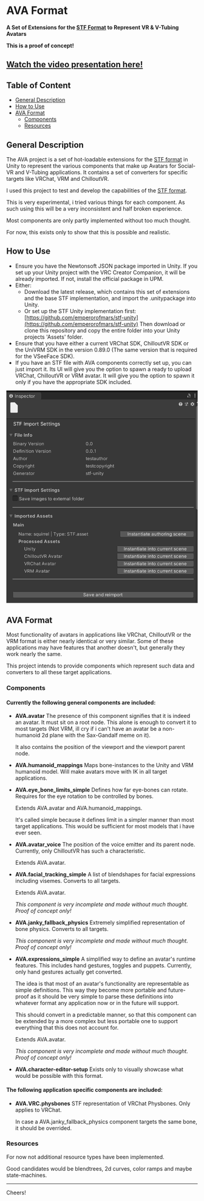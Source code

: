 # AVA Format
**A Set of Extensions for the [STF Format](https://github.com/emperorofmars/stf-unity) to Represent VR & V-Tubing Avatars**

**This is a proof of concept!**

## [Watch the video presentation here!]()

## Table of Content
- [General Description](#general-description)
- [How to Use](#how-to-use)
- [AVA Format](#ava-format)
	- [Components](#components)
	- [Resources](#resources)

## General Description

The AVA project is a set of hot-loadable extensions for the [STF format](https://github.com/emperorofmars/stf-unity) in Unity to represent the various components that make up Avatars for Social-VR and V-Tubing applications.
It contains a set of converters for specific targets like VRChat, VRM and ChilloutVR.

I used this project to test and develop the capabilities of the [STF format](https://github.com/emperorofmars/stf-unity).

This is very experimental, i tried various things for each component. As such using this will be a very inconsistent and half broken experience.

Most components are only partly implemented without too much thought.

For now, this exists only to show that this is possible and realistic.

## How to Use
- Ensure you have the Newtonsoft JSON package imported in Unity. If you set up your Unity project with the VRC Creator Companion, it will be already imported. If not, install the official package in UPM.
- Either:
	- Download the latest release, which contains this set of extensions and the base STF implementation, and import the .unitypackage into Unity.
	- Or set up the STF Unity implementation first: [https://github.com/emperorofmars/stf-unity](https://github.com/emperorofmars/stf-unity)
	Then download or clone this repository and copy the entire folder into your Unity projects 'Assets' folder.
- Ensure that you have either a current VRChat SDK, ChilloutVR SDK or the UniVRM SDK in the version 0.89.0 (The same version that is required for the VSeeFace SDK).
- If you have an STF file with AVA components correctly set up, you can just import it. Its UI will give you the option to spawn a ready to upload VRChat, ChilloutVR or VRM avatar. It will give you the option to spawn it only if you have the appropriate SDK included.

![Screenshot of an STF file's inspector in Unity with this project's extension included.](./doc/img/import_settings.png)

## AVA Format
Most functionality of avatars in applications like VRChat, ChilloutVR or the VRM format is either nearly identical or very similar. Some of these applications may have features that another doesn't, but generally they work nearly the same.

This project intends to provide components which represent such data and converters to all these target applications.

### Components
#### Currently the following general components are included:
- **AVA.avatar**
	The presence of this component signifies that it is indeed an avatar. It must sit on a root node. This alone is enough to convert it to most targets (Not VRM, ill cry if i can't have an avatar be a non-humanoid 2d plane with the Sax-Gandalf meme on it).

	It also contains the position of the viewport and the viewport parent node.
- **AVA.humanoid_mappings**
	Maps bone-instances to the Unity and VRM humanoid model. Will make avatars move with IK in all target applications.
- **AVA.eye_bone_limits_simple**
	Defines how far eye-bones can rotate. Requires for the eye rotation to be controlled by bones.

	Extends AVA.avatar and AVA.humanoid_mappings.

	It's called simple because it defines limit in a simpler manner than most target applications. This would be sufficient for most models that i have ever seen.
- **AVA.avatar_voice**
	The position of the voice emitter and its parent node. Currently, only ChilloutVR has such a characteristic.

	Extends AVA.avatar.
- **AVA.facial_tracking_simple**
	A list of blendshapes for facial expressions including visemes. Converts to all targets.
	
	Extends AVA.avatar.

	*This component is very incomplete and made without much thought. Proof of concept only!*
- **AVA.janky_fallback_physics**
	Extremely simplified representation of bone physics. Converts to all targets.

	*This component is very incomplete and made without much thought. Proof of concept only!*
- **AVA.expressions_simple**
	A simplified way to define an avatar's runtime features. This includes hand gestures, toggles and puppets.
	Currently, only hand gestures actually get converted.

	The idea is that most of an avatar's functionality are representable as simple definitions. This way they become more portable and future-proof as it should be very simple to parse these definitions into whatever format any application now or in the future will support.

	This should convert in a predictable manner, so that this component can be extended by a more complex but less portable one to support everything that this does not account for.

	Extends AVA.avatar.

	*This component is very incomplete and made without much thought. Proof of concept only!*
- **AVA.character-editor-setup**
	Exists only to visually showcase what would be possible with this format.

#### The following application specific components are included:
- **AVA.VRC.physbones**
	STF representation of VRChat Physbones. Only applies to VRChat.

	In case a AVA.janky_fallback_physics component targets the same bone, it should be overrided.

### Resources
For now not additional resource types have been implemented.

Good candidates would be blendtrees, 2d curves, color ramps and maybe state-machines.


---

Cheers!

